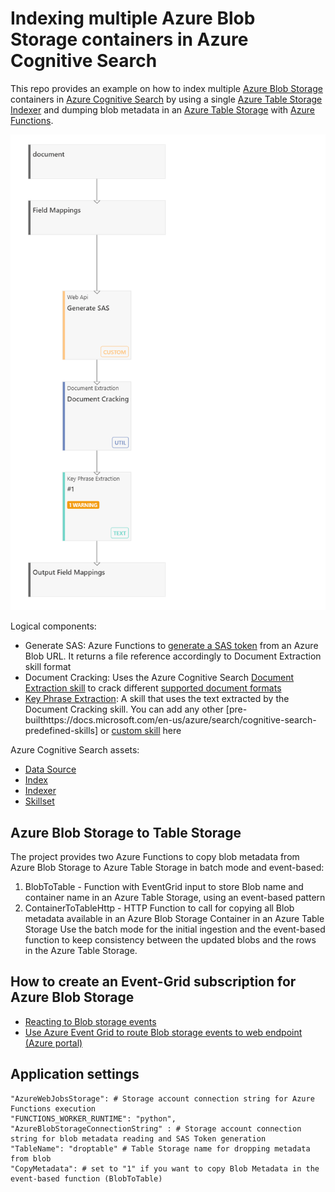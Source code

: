 # Indexing multiple Azure Blob Storage containers in Azure Cognitive Search 
This repo provides an example on how to index multiple [Azure Blob Storage](https://docs.microsoft.com/en-us/azure/storage/blobs/storage-blobs-overview) containers in [Azure Cognitive Search](https://docs.microsoft.com/en-us/azure/search/search-what-is-azure-search) by using a single [Azure Table Storage Indexer](https://docs.microsoft.com/en-us/azure/search/search-howto-indexing-azure-tables) and dumping blob metadata in an [Azure Table Storage](https://docs.microsoft.com/en-us/azure/storage/tables/table-storage-overview) with [Azure Functions](https://docs.microsoft.com/en-us/azure/azure-functions/functions-overview).

![Skillset](/images/skillset.png)

Logical components:
-   Generate SAS: Azure Functions to [generate a SAS token](https://docs.microsoft.com/en-us/python/api/azure-storage-blob/azure.storage.blob?view=azure-python) from an Azure Blob URL. It returns a file reference accordingly to Document Extraction skill format
-   Document Cracking: Uses the Azure Cognitive Search [Document Extraction skill](https://docs.microsoft.com/en-us/azure/search/cognitive-search-skill-document-extraction) to crack different [supported document formats](https://docs.microsoft.com/en-us/azure/search/cognitive-search-skill-document-extraction#supported-document-formats)
-   [Key Phrase Extraction](https://docs.microsoft.com/en-us/azure/search/cognitive-search-skill-keyphrases): A skill that uses the text extracted by the Document Cracking skill. You can add any other [pre-builthttps://docs.microsoft.com/en-us/azure/search/cognitive-search-predefined-skills] or [custom skill](https://docs.microsoft.com/en-us/azure/search/cognitive-search-custom-skill-web-api) here

Azure Cognitive Search assets:
-   [Data Source](./datasource.json)
-   [Index](./index.json)
-   [Indexer](./indexer.json)
-   [Skillset](./skillset.json)

## Azure Blob Storage to Table Storage
The project provides two Azure Functions to copy blob metadata from Azure Blob Storage to Azure Table Storage in batch mode and event-based:
1.  BlobToTable - Function with EventGrid input to store Blob name and container name in an Azure Table Storage, using an event-based pattern
2.  ContainerToTableHttp - HTTP Function to call for copying all Blob metadata available in an Azure Blob Storage Container in an Azure Table Storage
Use the batch mode for the initial ingestion and the event-based function to keep consistency between the updated blobs and the rows in the Azure Table Storage.


## How to create an Event-Grid subscription for Azure Blob Storage
- [Reacting to Blob storage events](https://docs.microsoft.com/en-us/azure/storage/blobs/storage-blob-event-overview)
- [Use Azure Event Grid to route Blob storage events to web endpoint (Azure portal)](https://docs.microsoft.com/en-us/azure/event-grid/blob-event-quickstart-portal?toc=/azure/storage/blobs/toc.json)

## Application settings
    "AzureWebJobsStorage": # Storage account connection string for Azure Functions execution
    "FUNCTIONS_WORKER_RUNTIME": "python",
    "AzureBlobStorageConnectionString" : # Storage account connection string for blob metadata reading and SAS Token generation
    "TableName": "droptable" # Table Storage name for dropping metadata from blob
    "CopyMetadata": # set to "1" if you want to copy Blob Metadata in the event-based function (BlobToTable)
